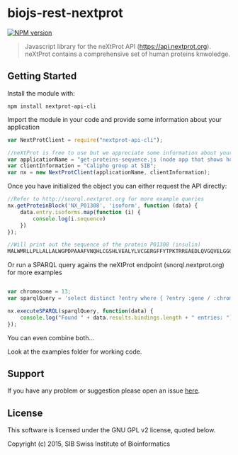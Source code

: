 # biojs-rest-nextprot

[![NPM version](http://img.shields.io/npm/v/biojs-rest-nextprot.svg)](https://www.npmjs.org/package/biojs-rest-nextprot) 

> Javascript library for the neXtProt API (https://api.nextprot.org). neXtProt contains a comprehensive set of human proteins knwoledge.

## Getting Started
Install the module with: 
```shell
npm install nextprot-api-cli
```

Import the module in your code and provide some information about your application
```javascript
var NextProtClient = require("nextprot-api-cli");

//neXtProt is free to use but we appreciate some information about your application and who you are :)
var applicationName = "get-proteins-sequence.js (node app that shows how to query the neXtProt API)";
var clientInformation = "Calipho group at SIB";
var nx = new NextProtClient(applicationName, clientInformation);
```

Once you have initialized the object you can either request the API directly:
```javascript
//Refer to http://snorql.nextprot.org for more example queries
nx.getProteinBlock('NX_P01308', 'isoform', function (data) {
    data.entry.isoforms.map(function (i) {
        console.log(i.sequence)
    })
});

//Will print out the sequence of the protein P01308 (insulin)
MALWMRLLPLLALLALWGPDPAAAFVNQHLCGSHLVEALYLVCGERGFFYTPKTRREAEDLQVGQVELGGGPGAGSLQPLALEGSLQKRGIVEQCCTSICSLYQLENYCN
```



Or run a SPARQL query agains the neXtProt endpoint (snorql.nextprot.org) for more examples
```javascript

var chromosome = 13;
var sparqlQuery = 'select distinct ?entry where { ?entry :gene / :chromosome "'+ chromosome +'"^^xsd:string}'

nx.executeSPARQL(sparqlQuery, function(data) {
	console.log("Found " + data.results.bindings.length + " entries: ");
});

```

You can even combine both...

Look at the examples folder for working code.

## Support

If you have any problem or suggestion please open an issue [here](https://github.com/calipho-sib/biojs-rest-nextprot/issues).

## License 
This software is licensed under the GNU GPL v2 license, quoted below.

Copyright (c) 2015, SIB Swiss Institute of Bioinformatics
